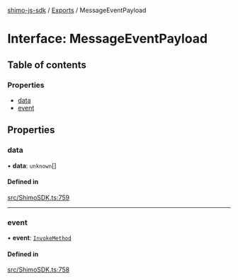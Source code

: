 [shimo-js-sdk](../README.md) / [Exports](../modules.md) / MessageEventPayload

# Interface: MessageEventPayload

## Table of contents

### Properties

- [data](MessageEventPayload.md#data)
- [event](MessageEventPayload.md#event)

## Properties

### data

• **data**: `unknown`[]

#### Defined in

[src/ShimoSDK.ts:759](https://github.com/shimohq/shimo-js-sdk/blob/91b55ef/src/ShimoSDK.ts#L759)

___

### event

• **event**: [`InvokeMethod`](../enums/InvokeMethod.md)

#### Defined in

[src/ShimoSDK.ts:758](https://github.com/shimohq/shimo-js-sdk/blob/91b55ef/src/ShimoSDK.ts#L758)
